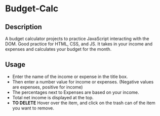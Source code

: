 # Budget-Calc
## Description
A budget calculator projects to practice JavaScript interacting with the DOM. Good practice for HTML, CSS, and JS.
It takes in your income and expenses and calculates your budget for the month.
## Usage
- Enter the name of the income or expense in the title box.
- Then enter a number value for income or expenses. (Negative values are expenses, positive for income)
- The percentages next to Expenses are based on your income.
- Total net income is displayed at the top.
- **TO DELETE** Hover over the item, and click on the trash can of the item you want to remove.
